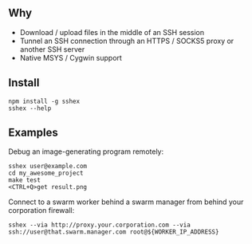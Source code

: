 ## Why

- Download / upload files in the middle of an SSH session
- Tunnel an SSH connection through an HTTPS / SOCKS5 proxy or another SSH server
- Native MSYS / Cygwin support

## Install

```console
npm install -g sshex
sshex --help
```

## Examples

Debug an image-generating program remotely:

```console
sshex user@example.com
cd my_awesome_project
make test
<CTRL+Q>get result.png
```

Connect to a swarm worker behind a swarm manager from behind your corporation firewall:

```console
sshex --via http://proxy.your.corporation.com --via ssh://user@that.swarm.manager.com root@${WORKER_IP_ADDRESS}
```
